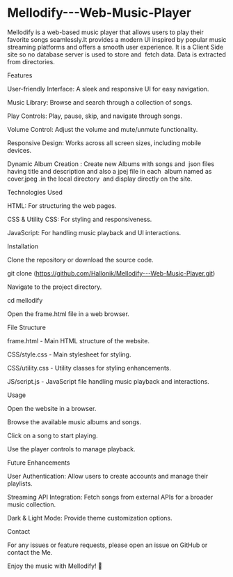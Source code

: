 # Mellodify---Web-Music-Player
Mellodify is a web-based music player that allows users to  play their favorite songs seamlessly.It provides a modern UI inspired by popular music streaming platforms and offers a smooth user experience. It is a Client Side site so no database server is used to store and  fetch data. Data is extracted from directories.

Features

User-friendly Interface: A sleek and responsive UI for easy navigation.

Music Library: Browse and search through a collection of songs.

Play Controls: Play, pause, skip, and navigate through songs.

Volume Control: Adjust the volume and mute/unmute functionality.

Responsive Design: Works across all screen sizes, including mobile devices.

Dynamic Album Creation : Create new Albums with songs and  json files having title and description and also a jpej file in each  album named as cover.jpeg .in the local directory  and display directly on the site.

Technologies Used

HTML: For structuring the web pages.

CSS & Utility CSS: For styling and responsiveness.

JavaScript: For handling music playback and UI interactions.

Installation

Clone the repository or download the source code.

git clone (https://github.com/Hallonik/Mellodify---Web-Music-Player.git)

Navigate to the project directory.

cd mellodify

Open the frame.html file in a web browser.

File Structure

frame.html - Main HTML structure of the website.

CSS/style.css - Main stylesheet for styling.

CSS/utility.css - Utility classes for styling enhancements.

JS/script.js - JavaScript file handling music playback and interactions.

Usage

Open the website in a browser.

Browse the available music albums and songs.

Click on a song to start playing.

Use the player controls to manage playback.

Future Enhancements

User Authentication: Allow users to create accounts and manage their playlists.

Streaming API Integration: Fetch songs from external APIs for a broader music collection.

Dark & Light Mode: Provide theme customization options.



Contact

For any issues or feature requests, please open an issue on GitHub or contact the Me.

Enjoy the music with Mellodify! 🎵
